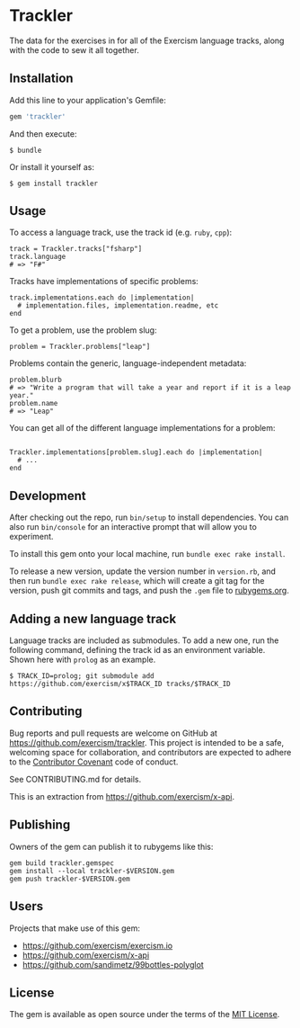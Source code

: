 # Trackler

The data for the exercises in for all of the Exercism language tracks, along with the code to sew it all together.

## Installation

Add this line to your application's Gemfile:

```ruby
gem 'trackler'
```

And then execute:

    $ bundle

Or install it yourself as:

    $ gem install trackler

## Usage

To access a language track, use the track id (e.g. `ruby`, `cpp`):

```
track = Trackler.tracks["fsharp"]
track.language
# => "F#"
```

Tracks have implementations of specific problems:

```
track.implementations.each do |implementation|
  # implementation.files, implementation.readme, etc
end
```

To get a problem, use the problem slug:

```
problem = Trackler.problems["leap"]
```

Problems contain the generic, language-independent metadata:

```
problem.blurb
# => "Write a program that will take a year and report if it is a leap year."
problem.name
# => "Leap"
```

You can get all of the different language implementations for a problem:

```

Trackler.implementations[problem.slug].each do |implementation|
  # ...
end
```

## Development

After checking out the repo, run `bin/setup` to install dependencies. You can also run `bin/console` for an interactive prompt that will allow you to experiment.

To install this gem onto your local machine, run `bundle exec rake install`.

To release a new version, update the version number in `version.rb`, and then run `bundle exec rake release`, which will create a git tag for the version, push git commits and tags, and push the `.gem` file to [rubygems.org](https://rubygems.org).

## Adding a new language track

Language tracks are included as submodules. To add a new one, run the following command, defining the track id as an environment variable. Shown here with `prolog` as an example.

```
$ TRACK_ID=prolog; git submodule add https://github.com/exercism/x$TRACK_ID tracks/$TRACK_ID
```

## Contributing

Bug reports and pull requests are welcome on GitHub at https://github.com/exercism/trackler. This project is intended to be a safe, welcoming space for collaboration, and contributors are expected to adhere to the [Contributor Covenant](http://contributor-covenant.org) code of conduct.

See CONTRIBUTING.md for details.

This is an extraction from https://github.com/exercism/x-api.

## Publishing

Owners of the gem can publish it to rubygems like this:

```
gem build trackler.gemspec
gem install --local trackler-$VERSION.gem
gem push trackler-$VERSION.gem
```
## Users

Projects that make use of this gem:

* https://github.com/exercism/exercism.io
* https://github.com/exercism/x-api
* https://github.com/sandimetz/99bottles-polyglot

## License

The gem is available as open source under the terms of the [MIT License](http://opensource.org/licenses/MIT).
